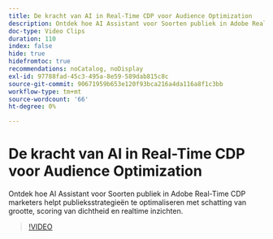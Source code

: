 ```yaml
---
title: De kracht van AI in Real-Time CDP voor Audience Optimization
description: Ontdek hoe AI Assistant voor Soorten publiek in Adobe Real-Time CDP marketers helpt publieksstrategieën te optimaliseren met schatting van grootte, scoring van dichtheid en realtime inzichten.
doc-type: Video Clips
duration: 110
index: false
hide: true
hidefromtoc: true
recommendations: noCatalog, noDisplay
exl-id: 97788fad-45c3-495a-8e59-589dab815c8c
source-git-commit: 90671959b653e120f93bca216a4da116a8f1c3bb
workflow-type: tm+mt
source-wordcount: '66'
ht-degree: 0%

---
```


# De kracht van AI in Real-Time CDP voor Audience Optimization

Ontdek hoe AI Assistant voor Soorten publiek in Adobe Real-Time CDP marketers helpt publieksstrategieën te optimaliseren met schatting van grootte, scoring van dichtheid en realtime inzichten.

<!-- 62_S508_3442517_109_the-power-of-ai-in-realtime-cdp-for-audience-optimization -->
>[!VIDEO](https://video.tv.adobe.com/v/3458207/?learn=on&enablevpops=true)
